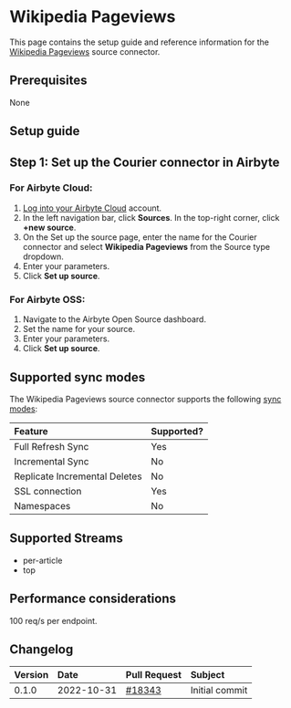 # Wikipedia Pageviews

This page contains the setup guide and reference information for the
[Wikipedia Pageviews](https://wikimedia.org/api/rest_v1/#/Pageviews%20data) source connector.

## Prerequisites

None

## Setup guide

## Step 1: Set up the Courier connector in Airbyte

### For Airbyte Cloud:

1. [Log into your Airbyte Cloud](https://cloud.airbyte.com/workspaces) account.
2. In the left navigation bar, click **Sources**. In the top-right corner, click **+new source**.
3. On the Set up the source page, enter the name for the Courier connector and select **Wikipedia
   Pageviews** from the Source type dropdown.
4. Enter your parameters.
5. Click **Set up source**.

### For Airbyte OSS:

1. Navigate to the Airbyte Open Source dashboard.
2. Set the name for your source.
3. Enter your parameters.
4. Click **Set up source**.

## Supported sync modes

The Wikipedia Pageviews source connector supports the following
[sync modes](https://docs.airbyte.com/cloud/core-concepts#connection-sync-modes):

| Feature                       | Supported? |
| :---------------------------- | :--------- |
| Full Refresh Sync             | Yes        |
| Incremental Sync              | No         |
| Replicate Incremental Deletes | No         |
| SSL connection                | Yes        |
| Namespaces                    | No         |

## Supported Streams

- per-article
- top

## Performance considerations

100 req/s per endpoint.

## Changelog

| Version | Date       | Pull Request                                              | Subject        |
| :------ | :--------- | :-------------------------------------------------------- | :------------- |
| 0.1.0   | 2022-10-31 | [#18343](https://github.com/airbytehq/airbyte/pull/18343) | Initial commit |
